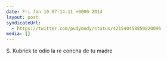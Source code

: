 ```yaml
---
date: Fri Jan 10 07:14:11 +0000 2014
layout: post
syndicateUrl:
  - https://twitter.com/pudymody/status/421540458850820096
media: []
---
```

S. Kubrick te odio la re concha de tu madre

